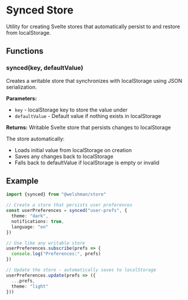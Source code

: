 # Synced Store

Utility for creating Svelte stores that automatically persist to and restore from localStorage.

## Functions

### synced(key, defaultValue)

Creates a writable store that synchronizes with localStorage using JSON serialization.

**Parameters:**
- `key` - localStorage key to store the value under
- `defaultValue` - Default value if nothing exists in localStorage

**Returns:** Writable Svelte store that persists changes to localStorage

The store automatically:
- Loads initial value from localStorage on creation
- Saves any changes back to localStorage
- Falls back to defaultValue if localStorage is empty or invalid

## Example

```typescript
import {synced} from "@welshman/store"

// Create a store that persists user preferences
const userPreferences = synced("user-prefs", {
  theme: "dark",
  notifications: true,
  language: "en"
})

// Use like any writable store
userPreferences.subscribe(prefs => {
  console.log("Preferences:", prefs)
})

// Update the store - automatically saves to localStorage
userPreferences.update(prefs => ({
  ...prefs,
  theme: "light"
}))
```
